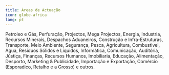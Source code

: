 ```yaml
---
title: Áreas de Actuação
icon: globe-africa
lang: pt
---
```


Petroleo e Gás, Perfuração, Projectos, Mega Projectos, Energia, Industria, Recursos Minerais, Despachos Aduaneiros, Construção  e Infra-Estruturas, Transporte, Meio Ambiente, Segurança, Pesca, Agricultura, Combustivel, Água, Residuos Sólidos e Liquidos, Informática, Comunicação, Auditória, Jústiça, Finanças, Recursos Humanos, Imobiliaria, Educação, Alimentação, Desporto, Marketing & Publicidade, Importação e Exportação, Comércio (Esporadico, Retalho e a Grosso) e outros.